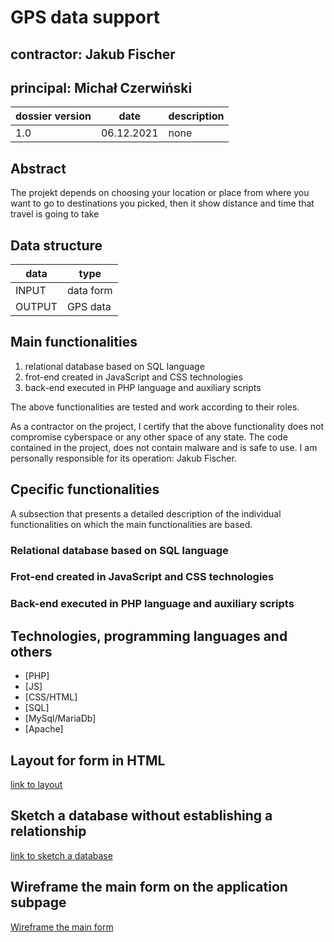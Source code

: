 # GPS data support

## contractor: Jakub Fischer
## principal: Michał Czerwiński


| dossier version | date | description |
| ------ | ------ | ------ |
| 1.0 | 06.12.2021 | none |

## Abstract 
The projekt depends on choosing your location or place from where you want to go to destinations you picked,
then it show distance and time that travel is going to take


## Data structure

| data | type |
| ------ | ------ |
| INPUT | data form |
| OUTPUT | GPS data |

## Main functionalities

1. relational database based on SQL language
1. frot-end created in JavaScript and CSS technologies
1. back-end executed in PHP language and auxiliary scripts

The above functionalities are tested and work according to their roles.

As a contractor on the project, I certify that the above functionality 
does not compromise cyberspace or any other space of any state. 
The code contained in the project, does not contain malware and is safe to use. 
I am personally responsible for its operation: Jakub Fischer.


## Cpecific functionalities

A subsection that presents a detailed description of the individual functionalities on which the main functionalities are based.

### Relational database based on SQL language

### Frot-end created in JavaScript and CSS technologies

### Back-end executed in PHP language and auxiliary scripts

## Technologies, programming languages and others

- [PHP]
- [JS]
- [CSS/HTML]
- [SQL]
- [MySql/MariaDb]
- [Apache]

## Layout for form in HTML

[link to layout][form]

## Sketch a database without establishing a relationship

[link to sketch a database][db]

## Wireframe the main form on the application subpage

[Wireframe the main form][wireframeMain]

 
 [form]: https://github.com/Michal3456/4ati/blob/main/2/sprites/DiagramAB.PNG
 
 [db]: https://github.com/Michal3456/4ati/blob/main/2/sprites/SketchAB.PNG
 
 [wireframeMain]: https://github.com/Michal3456/4ati/blob/main/2/sprites/a_wireframe_subpage.png
